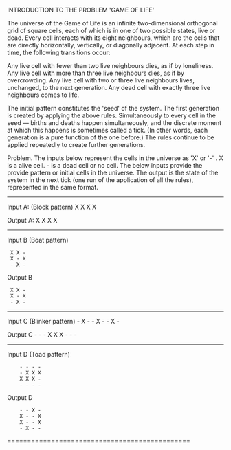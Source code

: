INTRODUCTION TO THE PROBLEM 'GAME OF LIFE'

The universe of the Game of Life is an infinite two-dimensional orthogonal grid of square cells, each of which is in 
one of two possible states, live or dead. Every cell interacts with its eight neighbours, which are the cells that are 
directly horizontally, vertically, or diagonally adjacent. At each step in time, the following transitions occur:

Any live cell with fewer than two live neighbours dies, as if by loneliness.
Any live cell with more than three live neighbours dies, as if by overcrowding.
Any live cell with two or three live neighbours lives, unchanged, to the next generation.
Any dead cell with exactly three live neighbours comes to life.

The initial pattern constitutes the 'seed' of the system. The first generation is created by applying the above rules.
Simultaneously to every cell in the seed — births and deaths happen simultaneously, and the discrete moment at which this 
happens is sometimes called a tick. (In other words, each generation is a pure function of the one before.) The rules continue
to be applied repeatedly to create further generations.

Problem.
The inputs below represent the cells in the universe as 'X' or '-' . X is a alive cell. - is a dead cell or no cell. 
The below inputs provide the provide pattern or initial cells in the universe. The output is the state of the system in the 
next tick (one run of the application of all the rules), represented in the same format.

-------------------------------------------------------------------------------------------
Input A: (Block pattern)
     X X
     X X

Output A:
     X X
     X X

-------------------------------------------------------------------------------------------
Input B (Boat pattern)

     X X -
     X - X
     - X -

Output B

     X X -
     X - X
     - X -

-------------------------------------------------------------------------------------------
Input C (Blinker pattern)
     - X -
     - X -
     - X -

Output C
     - - -
     X X X
     - - -

-------------------------------------------------------------------------------------------
Input D (Toad pattern)
        
        - - - -
        - X X X
        X X X -
        - - - -

Output D

        - - X -
        X - - X
        X - - X
        - X - -

==============================================
